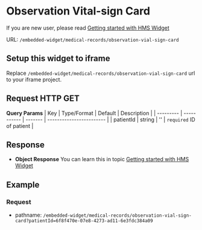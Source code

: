 # Observation Vital-sign Card

If you are new user, please read [Getting started with HMS Widget](/embedded-widget?widget=get-started)

URL: `/embedded-widget/medical-records/observation-vial-sign-card`

## Setup this widget to iframe
Replace `/embedded-widget/medical-records/observation-vial-sign-card` url to your iframe project.

## Request HTTP GET
**Query Params**
| Key       | Type/Format | Default | Description              |
| --------- | ----------- | ------- | ------------------------ |
| patientId | string      | ''      | `required` ID of patient |

## Response
- **Object Response**
    You can learn this in topic [Getting started with HMS Widget](/embedded-widget?widget=get-started)


## Example

### Request
 - pathname: `/embedded-widget/medical-records/observation-vial-sign-card?patientId=6f8f470e-07e8-4273-ad11-6e3fdc384a09` 

